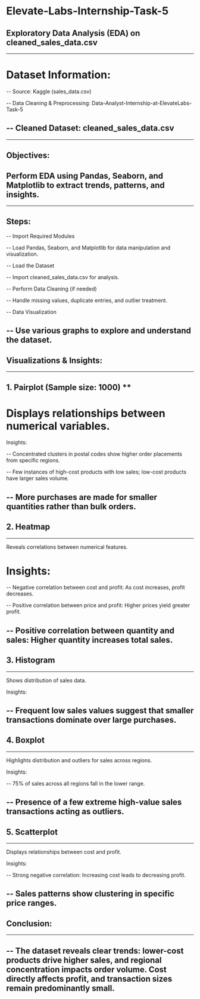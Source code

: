 # Elevate-Labs-Internship-Task-5

## Exploratory Data Analysis (EDA) on cleaned_sales_data.csv
---

# Dataset Information:
-- Source: Kaggle (sales_data.csv)

-- Data Cleaning & Preprocessing: Data-Analyst-Internship-at-ElevateLabs-Task-5

-- Cleaned Dataset: cleaned_sales_data.csv
---
---
## Objectives:
Perform EDA using Pandas, Seaborn, and Matplotlib to extract trends, patterns, and insights.
---
---

## Steps:
-- Import Required Modules

-- Load Pandas, Seaborn, and Matplotlib for data manipulation and visualization.

-- Load the Dataset

-- Import cleaned_sales_data.csv for analysis.

-- Perform Data Cleaning (if needed)

-- Handle missing values, duplicate entries, and outlier treatment.

-- Data Visualization

-- Use various graphs to explore and understand the dataset.
---
## Visualizations & Insights:
---
## 1. Pairplot (Sample size: 1000) **
# Displays relationships between numerical variables.

Insights:

-- Concentrated clusters in postal codes show higher order placements from specific regions.

-- Few instances of high-cost products with low sales; low-cost products have larger sales volume.

-- More purchases are made for smaller quantities rather than bulk orders.
---

## 2. Heatmap
---
Reveals correlations between numerical features.

# Insights:

-- Negative correlation between cost and profit: As cost increases, profit decreases.

-- Positive correlation between price and profit: Higher prices yield greater profit.

-- Positive correlation between quantity and sales: Higher quantity increases total sales.
---

## 3. Histogram
---

Shows distribution of sales data.

Insights:

-- Frequent low sales values suggest that smaller transactions dominate over large purchases.
---
## 4. Boxplot
---
Highlights distribution and outliers for sales across regions.

Insights:

-- 75% of sales across all regions fall in the lower range.

-- Presence of a few extreme high-value sales transactions acting as outliers.
---
## 5. Scatterplot
---
Displays relationships between cost and profit.

Insights:

-- Strong negative correlation: Increasing cost leads to decreasing profit.

-- Sales patterns show clustering in specific price ranges.
---
## Conclusion:
---
-- The dataset reveals clear trends: lower-cost products drive higher sales, and regional concentration impacts order volume. Cost directly affects profit, and transaction sizes remain predominantly small.
--- 
